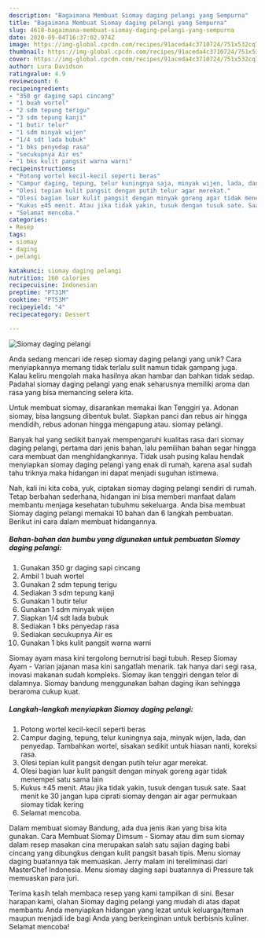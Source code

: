 ```yaml
---
description: "Bagaimana Membuat Siomay daging pelangi yang Sempurna"
title: "Bagaimana Membuat Siomay daging pelangi yang Sempurna"
slug: 4618-bagaimana-membuat-siomay-daging-pelangi-yang-sempurna
date: 2020-09-04T16:37:02.974Z
image: https://img-global.cpcdn.com/recipes/91aceda4c3710724/751x532cq70/siomay-daging-pelangi-foto-resep-utama.jpg
thumbnail: https://img-global.cpcdn.com/recipes/91aceda4c3710724/751x532cq70/siomay-daging-pelangi-foto-resep-utama.jpg
cover: https://img-global.cpcdn.com/recipes/91aceda4c3710724/751x532cq70/siomay-daging-pelangi-foto-resep-utama.jpg
author: Lura Davidson
ratingvalue: 4.9
reviewcount: 6
recipeingredient:
- "350 gr daging sapi cincang"
- "1 buah wortel"
- "2 sdm tepung terigu"
- "3 sdm tepung kanji"
- "1 butir telur"
- "1 sdm minyak wijen"
- "1/4 sdt lada bubuk"
- "1 bks penyedap rasa"
- "secukupnya Air es"
- "1 bks kulit pangsit warna warni"
recipeinstructions:
- "Potong wortel kecil-kecil seperti beras"
- "Campur daging, tepung, telur kuningnya saja, minyak wijen, lada, dan penyedap. Tambahkan wortel, sisakan sedikit untuk hiasan nanti, koreksi rasa."
- "Olesi tepian kulit pangsit dengan putih telur agar merekat."
- "Olesi bagian luar kulit pangsit dengan minyak goreng agar tidak menempel satu sama lain"
- "Kukus ±45 menit. Atau jika tidak yakin, tusuk dengan tusuk sate. Saat menit ke 30 jangan lupa ciprati siomay dengan air agar permukaan siomay tidak kering"
- "Selamat mencoba."
categories:
- Resep
tags:
- siomay
- daging
- pelangi

katakunci: siomay daging pelangi 
nutrition: 160 calories
recipecuisine: Indonesian
preptime: "PT31M"
cooktime: "PT53M"
recipeyield: "4"
recipecategory: Dessert

---
```



![Siomay daging pelangi](https://img-global.cpcdn.com/recipes/91aceda4c3710724/751x532cq70/siomay-daging-pelangi-foto-resep-utama.jpg)

Anda sedang mencari ide resep siomay daging pelangi yang unik? Cara menyiapkannya memang tidak terlalu sulit namun tidak gampang juga. Kalau keliru mengolah maka hasilnya akan hambar dan bahkan tidak sedap. Padahal siomay daging pelangi yang enak seharusnya memiliki aroma dan rasa yang bisa memancing selera kita.

Untuk membuat siomay, disarankan memakai Ikan Tenggiri ya. Adonan siomay, bisa langsung dibentuk bulat. Siapkan panci dan rebus air hingga mendidih, rebus adonan hingga mengapung atau. siomay pelangi.

Banyak hal yang sedikit banyak mempengaruhi kualitas rasa dari siomay daging pelangi, pertama dari jenis bahan, lalu pemilihan bahan segar hingga cara membuat dan menghidangkannya. Tidak usah pusing kalau hendak menyiapkan siomay daging pelangi yang enak di rumah, karena asal sudah tahu triknya maka hidangan ini dapat menjadi suguhan istimewa.


Nah, kali ini kita coba, yuk, ciptakan siomay daging pelangi sendiri di rumah. Tetap berbahan sederhana, hidangan ini bisa memberi manfaat dalam membantu menjaga kesehatan tubuhmu sekeluarga. Anda bisa membuat Siomay daging pelangi memakai 10 bahan dan 6 langkah pembuatan. Berikut ini cara dalam membuat hidangannya.

<!--inarticleads1-->

##### Bahan-bahan dan bumbu yang digunakan untuk pembuatan Siomay daging pelangi:

1. Gunakan 350 gr daging sapi cincang
1. Ambil 1 buah wortel
1. Gunakan 2 sdm tepung terigu
1. Sediakan 3 sdm tepung kanji
1. Gunakan 1 butir telur
1. Gunakan 1 sdm minyak wijen
1. Siapkan 1/4 sdt lada bubuk
1. Sediakan 1 bks penyedap rasa
1. Sediakan secukupnya Air es
1. Gunakan 1 bks kulit pangsit warna warni


Siomay ayam masa kini tergolong bernutrisi bagi tubuh. Resep Siomay Ayam - Varian jajanan masa kini sangatlah menarik. tak hanya dari segi rasa, inovasi makanan sudah kompleks. Siomay ikan tenggiri dengan telor di dalamnya. Siomay bandung menggunakan bahan daging ikan sehingga beraroma cukup kuat. 

<!--inarticleads2-->

##### Langkah-langkah menyiapkan Siomay daging pelangi:

1. Potong wortel kecil-kecil seperti beras
1. Campur daging, tepung, telur kuningnya saja, minyak wijen, lada, dan penyedap. Tambahkan wortel, sisakan sedikit untuk hiasan nanti, koreksi rasa.
1. Olesi tepian kulit pangsit dengan putih telur agar merekat.
1. Olesi bagian luar kulit pangsit dengan minyak goreng agar tidak menempel satu sama lain
1. Kukus ±45 menit. Atau jika tidak yakin, tusuk dengan tusuk sate. Saat menit ke 30 jangan lupa ciprati siomay dengan air agar permukaan siomay tidak kering
1. Selamat mencoba.


Dalam membuat siomay Bandung, ada dua jenis ikan yang bisa kita gunakan. Cara Membuat Siomay Dimsum - Siomay atau dim sum siomay dalam resep masakan cina merupakan salah satu sajian daging babi cincang yang dibungkus dengan kulit pangsit basah tipis. Menu siomay daging buatannya tak memuaskan. Jerry malam ini tereliminasi dari MasterChef Indonesia. Menu siomay daging sapi buatannya di Pressure tak memuaskan para juri. 

Terima kasih telah membaca resep yang kami tampilkan di sini. Besar harapan kami, olahan Siomay daging pelangi yang mudah di atas dapat membantu Anda menyiapkan hidangan yang lezat untuk keluarga/teman maupun menjadi ide bagi Anda yang berkeinginan untuk berbisnis kuliner. Selamat mencoba!
